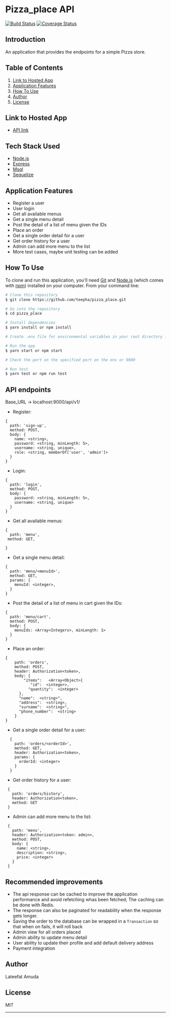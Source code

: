 # Pizza_place API
[![Build Status](https://travis-ci.org/teepha/pizza_place.svg?branch=ch%2Ftest)](https://travis-ci.org/teepha/pizza_place)
[![Coverage Status](https://coveralls.io/repos/github/teepha/pizza_place/badge.svg?branch=ch/test)](https://coveralls.io/github/teepha/pizza_place?branch=ch/test)
## Introduction
An application that provides the endpoints for a simple Pizza store. 

## Table of Contents
1. <a href="#hosted-app">Link to Hosted App</a>
4. <a href="#application-features">Application Features</a>
5. <a href="#how-to-use">How To Use</a>
6. <a href="#author">Author</a>
7. <a href="#license">License</a>


## Link to Hosted App
* [API link](https://pizzaplace-api.herokuapp.com/)

## Tech Stack Used

- [Node.js](https://nodejs.org/)
- [Express](https://expressjs.com/)
- [Msql](https://www.mysql.com/)
- [Sequelize](https://sequelize.org/)

## Application Features

*  Register a user
* User login
* Get all available menus
* Get a single menu detail
* Post the detail of a list of menu given the IDs 
* Place an order
* Get  a single order detail for a user
* Get order history for a user
* Admin can add more menu to the list
* More test cases, maybe unit testing can be added

## How To Use

To clone and run this application, you'll need [Git](https://git-scm.com) and [Node.js](https://nodejs.org/en/download/) (which comes with [npm](http://npmjs.com)) installed on your computer. From your command line:

```bash
# Clone this repository
$ git clone https://github.com/teepha/pizza_place.git

# Go into the repository
$ cd pizza_place

# Install dependencies
$ yarn install or npm install

# Create .env file for environmental variables in your root directory like the sample.env file and provide the keys

# Run the app
$ yarn start or npm start

# Check the port on the specified port on the env or 9000

# Run test
$ yarn test or npm run test
```

## API endpoints

Base_URL -> localhost:9000/api/v1/
  * Register: 
  ```
  {
    path: 'sign-up',
    method: POST,
    body: {
      name: <string>,
      password: <string, minLength: 5>,
      username: <string, unique>,
      role: <string, memberOf['user', 'admin']>
    }
  }
  ```
 * Login: 
  ```
  {
    path: 'login',
    method: POST,
    body: {
      password: <string, minLength: 5>,
      username: <string, unique>
    }
  }
  ```
  * Get all available menus: 
  ```
  {
    path: 'menu',
   method: GET,

  }
  ```
  * Get a single menu detail: 
  ```
  {
    path: 'menu/<menuId>',
    method: GET,
    params: {
      menuId: <integer>,
    }
  }
  ```
  * Post the detail of a list of menu in cart given the IDs: 
  ```
  {
    path: 'menu/cart',
    method: POST,
    body: {
      menuIds: <Array<Integers>, minLength: 1>
    }
  }
  ```
  * Place an order: 
```
{
    path: 'orders',
    method: POST,
    header: Authorization<token>,
    body: {
        "items":   <Array<Object>{
           "id":  <integer>,
          "quantity":  <integer>
      },
      "name":  <string>",
      "address":  <string>,
      "surname":  <string>",
      "phone_number":  <string>
    }
}
```
* Get  a single order detail for a user: 
  
```
  {
    path: 'orders/<orderId>',
    method: GET,
    header: Authorization<token>,
    params: {
      orderId: <integer>
    }
  }
  ```
* Get order history for a user: 
 ```
  {
    path: 'orders/history',
    header: Authorization<token>,
    method: GET
  }
  ```
* Admin can add more menu to the list: 
 ```
  {
    path: 'menu',
    header: Authorization<token: admin>,
    method: POST,
    body: {
      name: <string>,
      description: <string>,
      price: <integer>
    }
  }
  ```

## Recommended improvements

* The api response can be cached to improve the application performance
  and avoid refetching whas been fetched; The caching can be done with Redis.
* The response can also be paginated for readability when the response gets longer.
* Saving the order to the database can be wrapped in a `Transaction` so that when on fails, it will roll back
*  Admin view for all orders placed
* Admin ability to update menu detail
* User ability to update their profile and add default delivery address
*  Payment integration

## Author

Lateefat Amuda

## License

MIT

---
